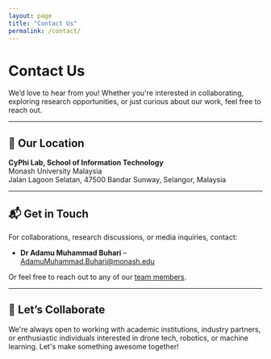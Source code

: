 ```yaml
---
layout: page
title: "Contact Us"
permalink: /contact/
---
```


<h1>Contact Us</h1>

<p>We’d love to hear from you! Whether you're interested in collaborating, exploring research opportunities, or just curious about our work, feel free to reach out.</p>

<hr>

<h2>📍 Our Location</h2>
<p><strong>CyPhi Lab, School of Information Technology</strong><br>
Monash University Malaysia<br>
Jalan Lagoon Selatan, 47500 Bandar Sunway, Selangor, Malaysia</p>

<hr>

<h2>📬 Get in Touch</h2>
<p>For collaborations, research discussions, or media inquiries, contact:</p>

<ul>
  <li><strong>Dr Adamu Muhammad Buhari</strong> – <a href="mailto:AdamuMuhammad.Buhari@monash.edu">AdamuMuhammad.Buhari@monash.edu</a></li>
</ul>

<p>Or feel free to reach out to any of our <a href="/teaching/team-members">team members</a>.</p>

<hr>

<h2>💬 Let’s Collaborate</h2>
<p>We're always open to working with academic institutions, industry partners, or enthusiastic individuals interested in drone tech, robotics, or machine learning. Let's make something awesome together!</p>

